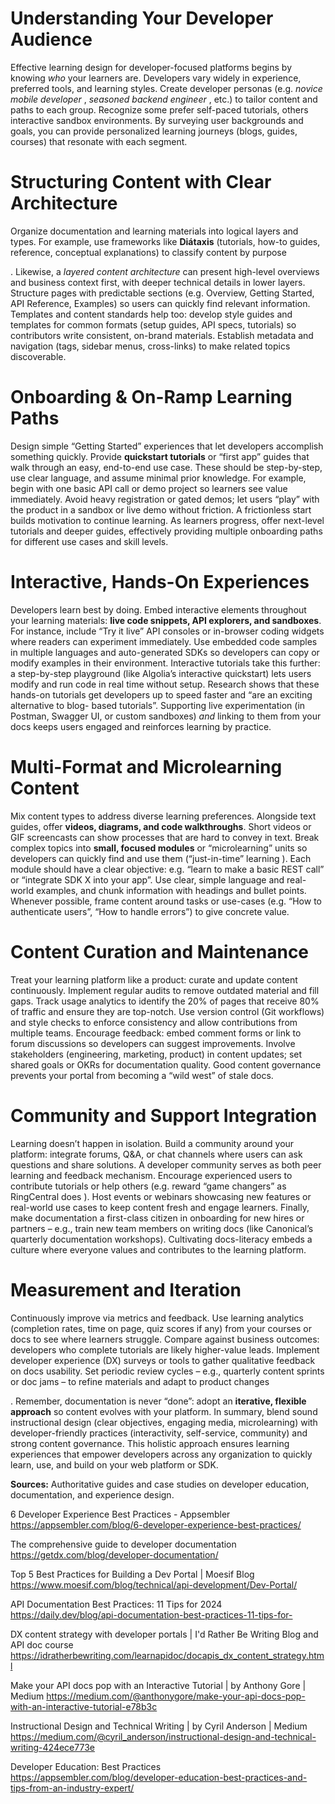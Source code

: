 # Understanding Your Developer Audience

Effective learning design for developer-focused platforms begins by knowing _who_ your learners are.
Developers vary widely in experience, preferred tools, and learning styles. Create developer personas
(e.g. _novice mobile developer_ , _seasoned backend engineer_ , etc.) to tailor content and paths to each group.
Recognize some prefer self-paced tutorials, others interactive sandbox environments. By surveying user
backgrounds and goals, you can provide personalized learning journeys (blogs, guides, courses) that
resonate with each segment.

# Structuring Content with Clear Architecture

Organize documentation and learning materials into logical layers and types. For example, use frameworks
like **Diátaxis** (tutorials, how-to guides, reference, conceptual explanations) to classify content by purpose

. Likewise, a _layered content architecture_ can present high-level overviews and business context first, with
deeper technical details in lower layers. Structure pages with predictable sections (e.g. Overview,
Getting Started, API Reference, Examples) so users can quickly find relevant information. Templates
and content standards help too: develop style guides and templates for common formats (setup guides, API
specs, tutorials) so contributors write consistent, on-brand materials. Establish metadata and
navigation (tags, sidebar menus, cross-links) to make related topics discoverable.

# Onboarding & On-Ramp Learning Paths

Design simple “Getting Started” experiences that let developers accomplish something quickly. Provide
**quickstart tutorials** or “first app” guides that walk through an easy, end-to-end use case. These should
be step-by-step, use clear language, and assume minimal prior knowledge. For example, begin with
one basic API call or demo project so learners see value immediately. Avoid heavy registration or gated
demos; let users “play” with the product in a sandbox or live demo without friction. A frictionless
start builds motivation to continue learning. As learners progress, offer next-level tutorials and
deeper guides, effectively providing multiple onboarding paths for different use cases and skill levels.

# Interactive, Hands-On Experiences

Developers learn best by doing. Embed interactive elements throughout your learning materials: **live code
snippets, API explorers, and sandboxes**. For instance, include “Try it live” API consoles or in-browser
coding widgets where readers can experiment immediately. Use embedded code samples in
multiple languages and auto-generated SDKs so developers can copy or modify examples in their
environment. Interactive tutorials take this further: a step-by-step playground (like Algolia’s
interactive quickstart) lets users modify and run code in real time without setup. Research shows
that these hands-on tutorials get developers up to speed faster and “are an exciting alternative to blog-
based tutorials”. Supporting live experimentation (in Postman, Swagger UI, or custom sandboxes) _and_
linking to them from your docs keeps users engaged and reinforces learning by practice.

# Multi-Format and Microlearning Content

Mix content types to address diverse learning preferences. Alongside text guides, offer **videos, diagrams,
and code walkthroughs**. Short videos or GIF screencasts can show processes that are hard to
convey in text. Break complex topics into **small, focused modules** or “microlearning” units so
developers can quickly find and use them (“just-in-time” learning ). Each module should have a clear
objective: e.g. “learn to make a basic REST call” or “integrate SDK X into your app”. Use clear, simple
language and real-world examples, and chunk information with headings and bullet points.
Whenever possible, frame content around tasks or use-cases (e.g. “How to authenticate users”, “How to
handle errors”) to give concrete value.

# Content Curation and Maintenance

Treat your learning platform like a product: curate and update content continuously. Implement regular
audits to remove outdated material and fill gaps. Track usage analytics to identify the 20% of pages
that receive 80% of traffic and ensure they are top-notch. Use version control (Git workflows) and style
checks to enforce consistency and allow contributions from multiple teams. Encourage feedback:
embed comment forms or link to forum discussions so developers can suggest improvements.
Involve stakeholders (engineering, marketing, product) in content updates; set shared goals or OKRs for
documentation quality. Good content governance prevents your portal from becoming a “wild west” of
stale docs.

# Community and Support Integration

Learning doesn’t happen in isolation. Build a community around your platform: integrate forums, Q&A, or
chat channels where users can ask questions and share solutions. A developer community serves as
both peer learning and feedback mechanism. Encourage experienced users to contribute tutorials or help
others (e.g. reward “game changers” as RingCentral does ). Host events or webinars showcasing new
features or real-world use cases to keep content fresh and engage learners. Finally, make
documentation a first-class citizen in onboarding for new hires or partners – e.g., train new team members
on writing docs (like Canonical’s quarterly documentation workshops). Cultivating docs-literacy embeds
a culture where everyone values and contributes to the learning platform.

# Measurement and Iteration

Continuously improve via metrics and feedback. Use learning analytics (completion rates, time on page,
quiz scores if any) from your courses or docs to see where learners struggle. Compare against business
outcomes: developers who complete tutorials are likely higher-value leads. Implement developer
experience (DX) surveys or tools to gather qualitative feedback on docs usability. Set periodic review
cycles – e.g., quarterly content sprints or doc jams – to refine materials and adapt to product changes

. Remember, documentation is never “done”: adopt an **iterative, flexible approach** so content evolves
with your platform. In summary, blend sound instructional design (clear objectives, engaging media,
microlearning) with developer-friendly practices (interactivity, self-service, community) and strong content governance. This holistic approach ensures learning experiences that empower developers across any
organization to quickly learn, use, and build on your web platform or SDK.

**Sources:** Authoritative guides and case studies on developer education, documentation, and experience
design.

6 Developer Experience Best Practices - Appsembler
https://appsembler.com/blog/6-developer-experience-best-practices/

The comprehensive guide to developer documentation
https://getdx.com/blog/developer-documentation/

Top 5 Best Practices for Building a Dev Portal | Moesif Blog
https://www.moesif.com/blog/technical/api-development/Dev-Portal/

API Documentation Best Practices: 11 Tips for 2024
https://daily.dev/blog/api-documentation-best-practices-11-tips-for-

DX content strategy with developer portals | I'd Rather Be Writing Blog and API
doc course
https://idratherbewriting.com/learnapidoc/docapis_dx_content_strategy.html

Make your API docs pop with an Interactive Tutorial | by Anthony Gore | Medium
https://medium.com/@anthonygore/make-your-api-docs-pop-with-an-interactive-tutorial-e78b3c

Instructional Design and Technical Writing | by Cyril Anderson | Medium
https://medium.com/@cyril_anderson/instructional-design-and-technical-writing-424ece773e

Developer Education: Best Practices
https://appsembler.com/blog/developer-education-best-practices-and-tips-from-an-industry-expert/
